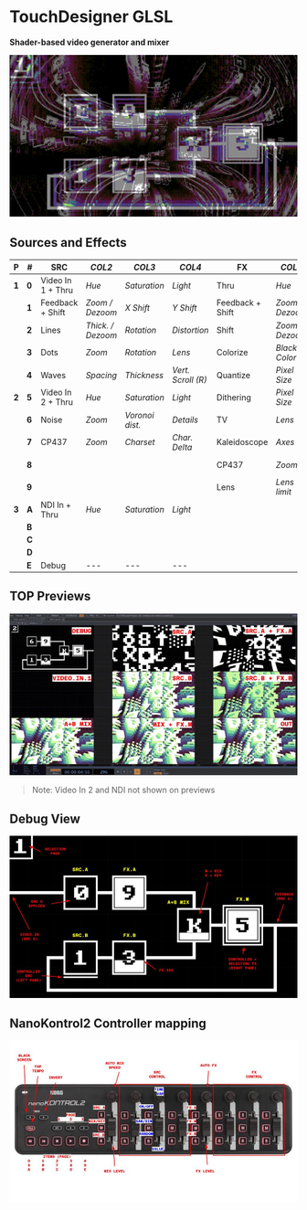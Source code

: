 # TouchDesigner GLSL

**Shader-based video generator and mixer**

![](./img/preview.png)

## Sources and Effects

| P     | #     | SRC               | _COL2_            | _COL3_          | _COL4_             | FX               | _COL6_          | _COL7_        | _COL8_         |
| ----- | ----- | ----------------- | ----------------- | --------------- | ------------------ | ---------------- | --------------- | ------------- | -------------- |
| **1** | **0** | Video In 1 + Thru | _Hue_             | _Saturation_    | _Light_            | Thru             | _Hue_           | _Saturation_  | \_Light        |
|       | **1** | Feedback + Shift  | _Zoom / Dezoom_   | _X Shift_       | _Y Shift_          | Feedback + Shift | _Zoom / Dezoom_ | _X Shift_     | _Y Shift_      |
|       | **2** | Lines             | _Thick. / Dezoom_ | _Rotation_      | _Distortion_       | Shift            | _Zoom / Dezoom_ | _X Shift_     | _Y Shift_      |
|       | **3** | Dots              | _Zoom_            | _Rotation_      | _Lens_             | Colorize         | _Black Color_   | _White Color_ | _Shift_        |
|       | **4** | Waves             | _Spacing_         | _Thickness_     | _Vert. Scroll (R)_ | Quantize         | _Pixel Size_    | _Bit Depth_   | _Blur_         |
| **2** | **5** | Video In 2 + Thru | _Hue_             | _Saturation_    | _Light_            | Dithering        | _Pixel Size_    | _Bit Depth_   | _Blur_         |
|       | **6** | Noise             | _Zoom_            | _Voronoi dist._ | _Details_          | TV               | _Lens_          | _Horz. Noise_ | _Dezoom_       |
|       | **7** | CP437             | _Zoom_            | _Charset_       | _Char. Delta_      | Kaleidoscope     | _Axes_          | _Rotation_    | _Horz. Scroll_ |
|       | **8** |                   |                   |                 |                    | CP437            | _Zoom_          | _Charset_     | _Char. Delta_  |
|       | **9** |                   |                   |                 |                    | Lens             | _Lens limit_    | _Lens power_  | _Pre Zoom_     |
| **3** | **A** | NDI In + Thru     | _Hue_             | _Saturation_    | _Light_            |                  |                 |               |                |
|       | **B** |                   |                   |                 |                    |                  |                 |               |                |
|       | **C** |                   |                   |                 |                    |                  |                 |               |                |
|       | **D** |                   |                   |                 |                    |                  |                 |               |                |
|       | **E** | Debug             | ---               | ---             | ---                |                  |                 |               |                |

## TOP Previews

![](./img/top_previews.jpg)

> Note: Video In 2 and NDI not shown on previews

## Debug View

![](./img/debug.jpg)

## NanoKontrol2 Controller mapping

![](./img/nanokontrol.jpg)
